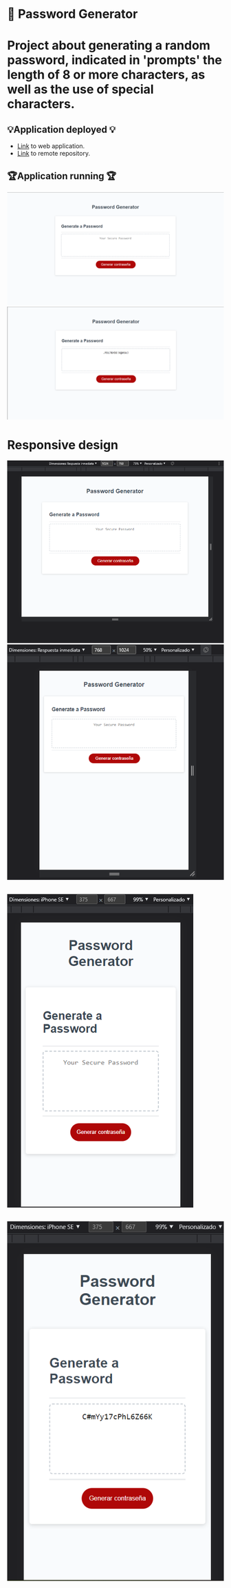 # 📖 Password Generator

# Project about generating a random password, indicated in 'prompts' the length of 8 or more characters, as well as the use of special characters.

## 💡Application deployed 💡
 
* [Link](https://carlosgortiz.github.io/passwordGenerator/) to web application. 
* [Link](https://github.com/carlosgortiz/passwordGenerator) to remote repository. 

## 🏆Application running 🏆

![First image of the web site](./assets/images/01-website-password-generator.png)
![Second image of the web site](./assets/images/02-website-password-generator.png)

# Responsive design

![First image of the responsive web site](./assets/images/03-website-password-generator.png)
![Second image of the responsive web site](./assets/images/04-website-password-generator.png)

## 
##

![Third image of the responsive web site](./assets/images/05-website-password-generator.png)
## 
##
![Fourth image of the responsive web site](./assets/images/06-website-password-generator.png)